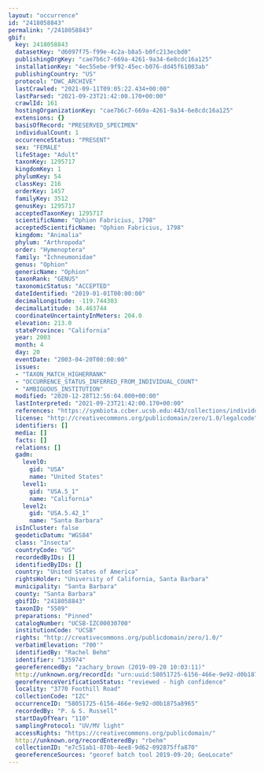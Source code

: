 ```yaml
---
layout: "occurrence"
id: "2418058843"
permalink: "/2418058843"
gbif:
  key: 2418058843
  datasetKey: "d6097f75-f99e-4c2a-b8a5-b0fc213ecbd0"
  publishingOrgKey: "cae7b6c7-669a-4261-9a34-6e8cdc16a125"
  installationKey: "4ec55ebe-9f92-45ec-b076-dd45f61003ab"
  publishingCountry: "US"
  protocol: "DWC_ARCHIVE"
  lastCrawled: "2021-09-11T09:05:22.434+00:00"
  lastParsed: "2021-09-23T21:42:00.170+00:00"
  crawlId: 161
  hostingOrganizationKey: "cae7b6c7-669a-4261-9a34-6e8cdc16a125"
  extensions: {}
  basisOfRecord: "PRESERVED_SPECIMEN"
  individualCount: 1
  occurrenceStatus: "PRESENT"
  sex: "FEMALE"
  lifeStage: "Adult"
  taxonKey: 1295717
  kingdomKey: 1
  phylumKey: 54
  classKey: 216
  orderKey: 1457
  familyKey: 3512
  genusKey: 1295717
  acceptedTaxonKey: 1295717
  scientificName: "Ophion Fabricius, 1798"
  acceptedScientificName: "Ophion Fabricius, 1798"
  kingdom: "Animalia"
  phylum: "Arthropoda"
  order: "Hymenoptera"
  family: "Ichneumonidae"
  genus: "Ophion"
  genericName: "Ophion"
  taxonRank: "GENUS"
  taxonomicStatus: "ACCEPTED"
  dateIdentified: "2019-01-01T00:00:00"
  decimalLongitude: -119.744303
  decimalLatitude: 34.463744
  coordinateUncertaintyInMeters: 204.0
  elevation: 213.0
  stateProvince: "California"
  year: 2003
  month: 4
  day: 20
  eventDate: "2003-04-20T00:00:00"
  issues:
  - "TAXON_MATCH_HIGHERRANK"
  - "OCCURRENCE_STATUS_INFERRED_FROM_INDIVIDUAL_COUNT"
  - "AMBIGUOUS_INSTITUTION"
  modified: "2020-12-28T12:56:04.000+00:00"
  lastInterpreted: "2021-09-23T21:42:00.170+00:00"
  references: "https://symbiota.ccber.ucsb.edu:443/collections/individual/index.php?occid=135974"
  license: "http://creativecommons.org/publicdomain/zero/1.0/legalcode"
  identifiers: []
  media: []
  facts: []
  relations: []
  gadm:
    level0:
      gid: "USA"
      name: "United States"
    level1:
      gid: "USA.5_1"
      name: "California"
    level2:
      gid: "USA.5.42_1"
      name: "Santa Barbara"
  isInCluster: false
  geodeticDatum: "WGS84"
  class: "Insecta"
  countryCode: "US"
  recordedByIDs: []
  identifiedByIDs: []
  country: "United States of America"
  rightsHolder: "University of California, Santa Barbara"
  municipality: "Santa Barbara"
  county: "Santa Barbara"
  gbifID: "2418058843"
  taxonID: "5509"
  preparations: "Pinned"
  catalogNumber: "UCSB-IZC00030700"
  institutionCode: "UCSB"
  rights: "http://creativecommons.org/publicdomain/zero/1.0/"
  verbatimElevation: "700'"
  identifiedBy: "Rachel Behm"
  identifier: "135974"
  georeferencedBy: "zachary_brown (2019-09-20 10:03:11)"
  http://unknown.org/recordId: "urn:uuid:58051725-6156-466e-9e92-d0b1875a8965"
  georeferenceVerificationStatus: "reviewed - high confidence"
  locality: "3770 Foothill Road"
  collectionCode: "IZC"
  occurrenceID: "58051725-6156-466e-9e92-d0b1875a8965"
  recordedBy: "P. & S. Russell"
  startDayOfYear: "110"
  samplingProtocol: "UV/MV light"
  accessRights: "https://creativecommons.org/publicdomain/"
  http://unknown.org/recordEnteredBy: "rbehm"
  collectionID: "e7c51ab1-870b-4ee8-9d62-092875ffa870"
  georeferenceSources: "georef batch tool 2019-09-20; GeoLocate"
---
```

